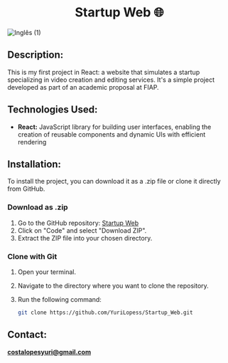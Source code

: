 <h1 align="center">Startup Web 🌐</h1>

![Inglês (1)](https://github.com/user-attachments/assets/4e220fee-6855-4cae-8f68-0b81bfbd5185)

<h2>Description:</h2>

This is my first project in React: a website that simulates a startup specializing in video creation and editing services. It's a simple project developed as part of an academic proposal at FIAP.

<h2>Technologies Used:</h2>

* **React:** JavaScript library for building user interfaces, enabling the creation of reusable components and dynamic UIs with efficient rendering

<h2>Installation:</h2>

To install the project, you can download it as a .zip file or clone it directly from GitHub.

### Download as .zip

1. Go to the GitHub repository: [Startup Web](https://github.com/YuriLopess/Startup_Web)
2. Click on "Code" and select "Download ZIP".
3. Extract the ZIP file into your chosen directory.

### Clone with Git

1. Open your terminal.
2. Navigate to the directory where you want to clone the repository.
3. Run the following command:

   
   ```sh
   git clone https://github.com/YuriLopess/Startup_Web.git

<h2>Contact:</h2>

**[costalopesyuri@gmail.com](mailto:costalopesyuri@gmail.com)**
